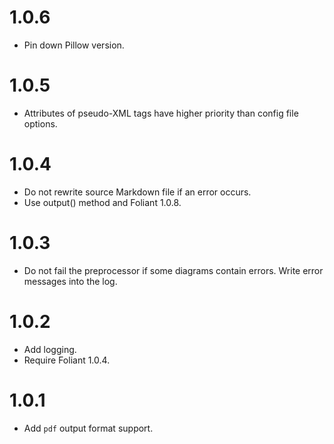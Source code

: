 # 1.0.6

-   Pin down Pillow version.

# 1.0.5

-   Attributes of pseudo-XML tags have higher priority than config file options.

# 1.0.4

-   Do not rewrite source Markdown file if an error occurs.
-   Use output() method and Foliant 1.0.8.

# 1.0.3

-   Do not fail the preprocessor if some diagrams contain errors. Write error messages into the log.

# 1.0.2

-   Add logging.
-   Require Foliant 1.0.4.

# 1.0.1

-   Add `pdf` output format support.
